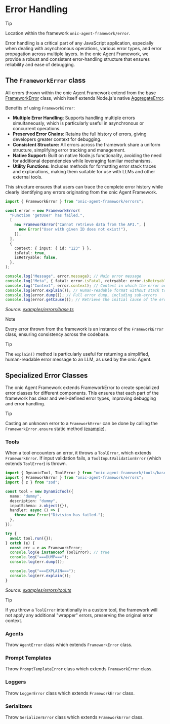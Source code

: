 # Error Handling

> [!TIP]
>
> Location within the framework `onic-agent-framework/error`.

Error handling is a critical part of any JavaScript application, especially when dealing with asynchronous operations, various error types, and error propagation across multiple layers. In the onic Agent Framework, we provide a robust and consistent error-handling structure that ensures reliability and ease of debugging.

## The `FrameworkError` class

All errors thrown within the onic Agent Framework extend from the base [FrameworkError](/src/errors.ts) class, which itself extends Node.js's native [AggregateError](https://developer.mozilla.org/en-US/docs/Web/JavaScript/Reference/Global_Objects/AggregateError).

Benefits of using `FrameworkError`:

- **Multiple Error Handling**: Supports handling multiple errors simultaneously, which is particularly useful in asynchronous or concurrent operations.
- **Preserved Error Chains**: Retains the full history of errors, giving developers greater context for debugging.
- **Consistent Structure:** All errors across the framework share a uniform structure, simplifying error tracking and management.
- **Native Support:** Built on native Node.js functionality, avoiding the need for additional dependencies while leveraging familiar mechanisms.
- **Utility Functions:** Includes methods for formatting error stack traces and explanations, making them suitable for use with LLMs and other external tools.

This structure ensures that users can trace the complete error history while clearly identifying any errors originating from the onic Agent Framework.

<!-- embedme examples/errors/base.ts -->

```ts
import { FrameworkError } from "onic-agent-framework/errors";

const error = new FrameworkError(
  "Function 'getUser' has failed.",
  [
    new FrameworkError("Cannot retrieve data from the API.", [
      new Error("User with given ID does not exist!"),
    ]),
  ],
  {
    context: { input: { id: "123" } },
    isFatal: true,
    isRetryable: false,
  },
);

console.log("Message", error.message); // Main error message
console.log("Meta", { fatal: error.isFatal, retryable: error.isRetryable }); // Is the error fatal/retryable?
console.log("Context", error.context); // Context in which the error occurred
console.log(error.explain()); // Human-readable format without stack traces (ideal for LLMs)
console.log(error.dump()); // Full error dump, including sub-errors
console.log(error.getCause()); // Retrieve the initial cause of the error
```

_Source: [examples/errors/base.ts](/examples/errors/base.ts)_

> [!NOTE]
>
> Every error thrown from the framework is an instance of the `FrameworkError` class, ensuring consistency across the codebase.

> [!TIP]
>
> The `explain()` method is particularly useful for returning a simplified, human-readable error message to an LLM, as used by the onic Agent.

## Specialized Error Classes

The onic Agent Framework extends FrameworkError to create specialized error classes for different components. This ensures that each part of the framework has clear and well-defined error types, improving debugging and error handling.

> [!TIP]
>
> Casting an unknown error to a `FrameworkError` can be done by calling the `FrameworkError.ensure` static method ([example](/examples/errors/cast.ts)).

### Tools

When a tool encounters an error, it throws a `ToolError`, which extends `FrameworkError`. If input validation fails, a `ToolInputValidationError` (which extends `ToolError`) is thrown.

<!-- embedme examples/errors/tool.ts -->

```ts
import { DynamicTool, ToolError } from "onic-agent-framework/tools/base";
import { FrameworkError } from "onic-agent-framework/errors";
import { z } from "zod";

const tool = new DynamicTool({
  name: "dummy",
  description: "dummy",
  inputSchema: z.object({}),
  handler: async () => {
    throw new Error("Division has failed.");
  },
});

try {
  await tool.run({});
} catch (e) {
  const err = e as FrameworkError;
  console.log(e instanceof ToolError); // true
  console.log("===DUMP===");
  console.log(err.dump());

  console.log("===EXPLAIN===");
  console.log(err.explain());
}
```

_Source: [examples/errors/tool.ts](/examples/errors/tool.ts)_

> [!TIP]
>
> If you throw a `ToolError` intentionally in a custom tool, the framework will not apply any additional "wrapper" errors, preserving the original error context.

### Agents

Throw `AgentError` class which extends `FrameworkError` class.

### Prompt Templates

Throw `PromptTemplateError` class which extends `FrameworkError` class.

### Loggers

Throw `LoggerError` class which extends `FrameworkError` class.

### Serializers

Throw `SerializerError` class which extends `FrameworkError` class.
